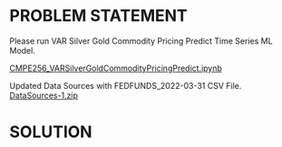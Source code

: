 # PROBLEM STATEMENT

Please run VAR Silver Gold Commodity Pricing Predict Time Series ML Model.

[CMPE256_VARSilverGoldCommodityPricingPredict.ipynb](https://sjsu.instructure.com/courses/1529617/files/69951064?wrap=1)

Updated Data Sources with FEDFUNDS_2022-03-31 CSV File. [DataSources-1.zip](https://sjsu.instructure.com/courses/1529617/files/69995735?wrap=1)

# SOLUTION
